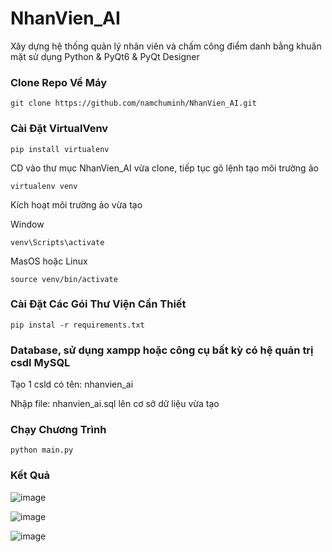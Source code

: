 # NhanVien_AI
Xây dựng hệ thống quản lý nhân viên và chấm công điểm danh bằng khuân mặt sử dụng Python &amp; PyQt6 &amp; PyQt Designer

### Clone Repo Về Máy

```
git clone https://github.com/namchuminh/NhanVien_AI.git
```

### Cài Đặt VirtualVenv

```
pip install virtualenv
```

CD vào thư mục NhanVien_AI vừa clone, tiếp tục gõ lệnh tạo môi trường ảo

```
virtualenv venv
```

Kích hoạt môi trường ảo vừa tạo

Window

```
venv\Scripts\activate
```

MasOS hoặc Linux
```
source venv/bin/activate
```

### Cài Đặt Các Gói Thư Viện Cần Thiết

```
pip instal -r requirements.txt
```

### Database, sử dụng xampp hoặc công cụ bất kỳ có hệ quản trị csdl MySQL

Tạo 1 csld có tên: nhanvien_ai

Nhập file: nhanvien_ai.sql lên cơ sở dữ liệu vừa tạo

### Chạy Chương Trình

```
python main.py
```

### Kết Quả

![image](https://github.com/namchuminh/NhanVien_AI/assets/41958727/058bf68b-0fa1-4d18-8c12-73302967f05a)

![image](https://github.com/namchuminh/NhanVien_AI/assets/41958727/785c1d60-b6fd-409c-b9b1-e0c99d7e2f39)

![image](https://github.com/namchuminh/NhanVien_AI/assets/41958727/f458c791-e713-4b3c-95ef-e9bdf4c0be06)








